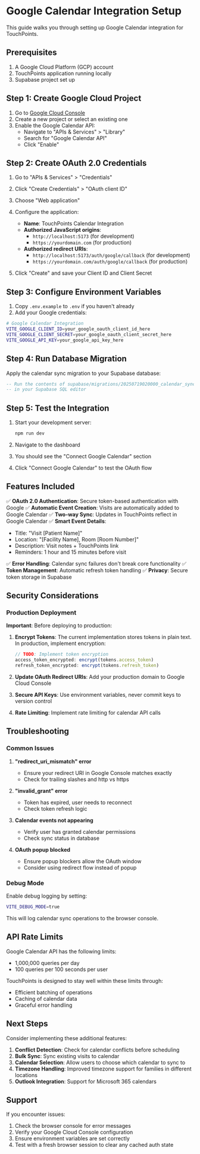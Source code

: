 # Google Calendar Integration Setup

This guide walks you through setting up Google Calendar integration for TouchPoints.

## Prerequisites

1. A Google Cloud Platform (GCP) account
2. TouchPoints application running locally
3. Supabase project set up

## Step 1: Create Google Cloud Project

1. Go to [Google Cloud Console](https://console.cloud.google.com/)
2. Create a new project or select an existing one
3. Enable the Google Calendar API:
   - Navigate to "APIs & Services" > "Library"
   - Search for "Google Calendar API"
   - Click "Enable"

## Step 2: Create OAuth 2.0 Credentials

1. Go to "APIs & Services" > "Credentials"
2. Click "Create Credentials" > "OAuth client ID"
3. Choose "Web application"
4. Configure the application:
   - **Name**: TouchPoints Calendar Integration
   - **Authorized JavaScript origins**: 
     - `http://localhost:5173` (for development)
     - `https://yourdomain.com` (for production)
   - **Authorized redirect URIs**:
     - `http://localhost:5173/auth/google/callback` (for development)
     - `https://yourdomain.com/auth/google/callback` (for production)

5. Click "Create" and save your Client ID and Client Secret

## Step 3: Configure Environment Variables

1. Copy `.env.example` to `.env` if you haven't already
2. Add your Google credentials:

```bash
# Google Calendar Integration
VITE_GOOGLE_CLIENT_ID=your_google_oauth_client_id_here
VITE_GOOGLE_CLIENT_SECRET=your_google_oauth_client_secret_here
VITE_GOOGLE_API_KEY=your_google_api_key_here
```

## Step 4: Run Database Migration

Apply the calendar sync migration to your Supabase database:

```sql
-- Run the contents of supabase/migrations/20250719020000_calendar_sync.sql
-- in your Supabase SQL editor
```

## Step 5: Test the Integration

1. Start your development server:
   ```bash
   npm run dev
   ```

2. Navigate to the dashboard
3. You should see the "Connect Google Calendar" section
4. Click "Connect Google Calendar" to test the OAuth flow

## Features Included

✅ **OAuth 2.0 Authentication**: Secure token-based authentication with Google
✅ **Automatic Event Creation**: Visits are automatically added to Google Calendar
✅ **Two-way Sync**: Updates in TouchPoints reflect in Google Calendar
✅ **Smart Event Details**: 
   - Title: "Visit [Patient Name]"
   - Location: "[Facility Name], Room [Room Number]"
   - Description: Visit notes + TouchPoints link
   - Reminders: 1 hour and 15 minutes before visit

✅ **Error Handling**: Calendar sync failures don't break core functionality
✅ **Token Management**: Automatic refresh token handling
✅ **Privacy**: Secure token storage in Supabase

## Security Considerations

### Production Deployment

**Important**: Before deploying to production:

1. **Encrypt Tokens**: The current implementation stores tokens in plain text. In production, implement encryption:
   ```typescript
   // TODO: Implement token encryption
   access_token_encrypted: encrypt(tokens.access_token)
   refresh_token_encrypted: encrypt(tokens.refresh_token)
   ```

2. **Update OAuth Redirect URIs**: Add your production domain to Google Cloud Console

3. **Secure API Keys**: Use environment variables, never commit keys to version control

4. **Rate Limiting**: Implement rate limiting for calendar API calls

## Troubleshooting

### Common Issues

1. **"redirect_uri_mismatch" error**
   - Ensure your redirect URI in Google Console matches exactly
   - Check for trailing slashes and http vs https

2. **"invalid_grant" error**
   - Token has expired, user needs to reconnect
   - Check token refresh logic

3. **Calendar events not appearing**
   - Verify user has granted calendar permissions
   - Check sync status in database

4. **OAuth popup blocked**
   - Ensure popup blockers allow the OAuth window
   - Consider using redirect flow instead of popup

### Debug Mode

Enable debug logging by setting:
```bash
VITE_DEBUG_MODE=true
```

This will log calendar sync operations to the browser console.

## API Rate Limits

Google Calendar API has the following limits:
- 1,000,000 queries per day
- 100 queries per 100 seconds per user

TouchPoints is designed to stay well within these limits through:
- Efficient batching of operations
- Caching of calendar data
- Graceful error handling

## Next Steps

Consider implementing these additional features:

1. **Conflict Detection**: Check for calendar conflicts before scheduling
2. **Bulk Sync**: Sync existing visits to calendar
3. **Calendar Selection**: Allow users to choose which calendar to sync to
4. **Timezone Handling**: Improved timezone support for families in different locations
5. **Outlook Integration**: Support for Microsoft 365 calendars

## Support

If you encounter issues:
1. Check the browser console for error messages
2. Verify your Google Cloud Console configuration
3. Ensure environment variables are set correctly
4. Test with a fresh browser session to clear any cached auth state